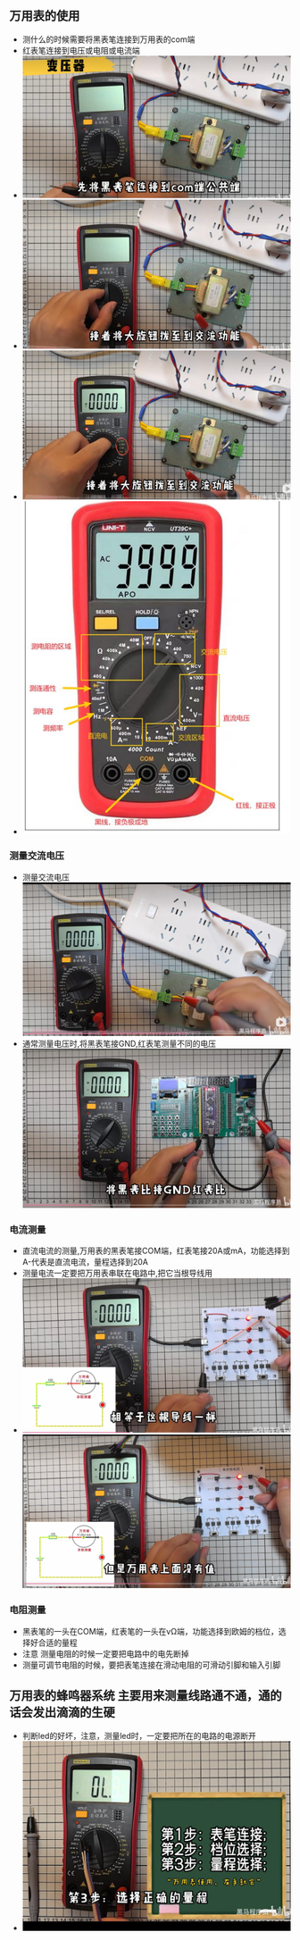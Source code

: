 ## 万用表的使用
- 测什么的时候需要将黑表笔连接到万用表的com端
- 红表笔连接到电压或电阻或电流端
- ![](万用表的使用_files/1.jpg) 
- ![](万用表的使用_files/2.jpg)
- ![](万用表的使用_files/3.jpg)
- ![](万用表的使用_files/9.jpg)
### 测量交流电压
- 测量交流电压 ![](万用表的使用_files/4.jpg)
- 通常测量电压时,将黑表笔接GND,红表笔测量不同的电压![](万用表的使用_files/5.jpg)
### 电流测量
- 直流电流的测量,万用表的黑表笔接COM端，红表笔接20A或mA，功能选择到A-代表是直流电流，量程选择到20A
- 测量电流一定要把万用表串联在电路中,把它当根导线用
- ![](万用表的使用_files/6.jpg) ![](万用表的使用_files/7.jpg)
### 电阻测量
- 黑表笔的一头在COM端，红表笔的一头在vΩ端，功能选择到欧姆的档位，选择好合适的量程
- 注意 测量电阻的时候一定要把电路中的电先断掉
- 测量可调节电阻的时候，要把表笔连接在滑动电阻的可滑动引脚和输入引脚
## 万用表的蜂鸣器系统 主要用来测量线路通不通，通的话会发出滴滴的生硬
- 判断led的好坏，注意，测量led时，一定要把所在的电路的电源断开
- ![](万用表的使用_files/8.jpg)